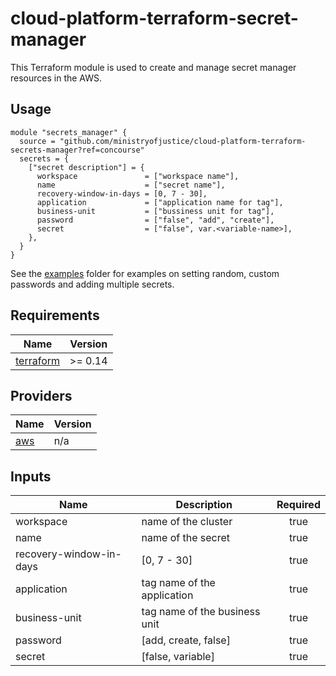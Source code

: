 # cloud-platform-terraform-secret-manager

This Terraform module is used to create and manage secret manager resources in the AWS.

## Usage

```
module "secrets_manager" {
  source = "github.com/ministryofjustice/cloud-platform-terraform-secrets-manager?ref=concourse"
  secrets = {
    ["secret description"] = {
      workspace               = ["workspace name"],
      name                    = ["secret name"], 
      recovery-window-in-days = [0, 7 - 30],
      application             = ["application name for tag"], 
      business-unit           = ["bussiness unit for tag"],
      password                = ["false", "add", "create"],
      secret                  = ["false", var.<variable-name>],
    },
  }
}
```

See the [examples](examples/) folder for examples on setting random, custom passwords and adding multiple secrets.

<!--- BEGIN_TF_DOCS --->
## Requirements

| Name | Version |
|------|---------|
| <a name="requirement_terraform"></a> [terraform](#requirement\_terraform) | >= 0.14 |

## Providers

| Name | Version |
|------|---------|
| <a name="provider_aws"></a> [aws](#provider\_aws) | n/a |

## Inputs

| Name | Description | Required |
|------|-------------|:--------:|
| workspace | name of the cluster | true |
name | name of the secret | true |
recovery-window-in-days | [0, 7 - 30] | true |
application | tag name of the application | true |
business-unit | tag name of the business unit | true |
password | [add, create, false] | true |
secret | [false, variable] | true |

<!--- END_TF_DOCS --->
